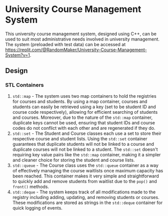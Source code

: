 # University Course Management System

This university course management system, designed using C++, can be used to suit most administrative needs involved in university management. The system (preloaded with test data) can be accessed at https://replit.com/@RandomMaker/University-Course-Management-System?v=1.

## Design

### STL Containers

1. ```std::map``` - The system uses two map containers to hold the registries for courses and students. By using a map container, courses and students can easily be retrieved using a key (set to be student ID and course code respectively), allowing for efficient searching of students and courses. Moreover, due to the nature of the ```std::map``` container, duplicate keys cannot be used, ensuring that student IDs and course codes do not conflict with each other and are regenerated if they do.
2. ```std::set``` - The Student and Course classes each use a set to store their respective course and student lists. Using the ```std::set``` container guarantees that duplicate students will not be linked to a course and duplicate courses will not be linked to a student. The ```std::set``` doesn't requiring key value pairs like the ```std::map``` container, making it a simpler and cleaner choice for storing the student and course lists.
3. ```std::queue``` - The Course class uses the ```std::queue``` container as a way of effectively managing the course waitlists once maximum capacity has been reached. This container makes it very simple and straightforward to quickly add and remove students from waitlist due to the ```pop()``` and ```front()``` methods.
4. ```std::deque``` - The system keeps track of all modifications made to the registry including adding, updating, and removing students or courses. These modifications are stored as strings in the ```std::deque``` container for quick logging of events.


